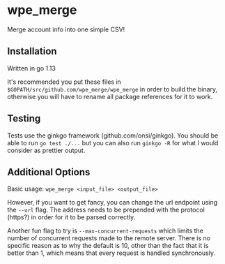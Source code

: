 # wpe_merge

Merge account info into one simple CSV!

## Installation
Written in go 1.13

It's recommended you put these files in `$GOPATH/src/github.com/wpe_merge/wpe_merge` in order to build the binary, otherwise you will have to rename all package references for it to work.

## Testing
Tests use the ginkgo framework (github.com/onsi/ginkgo).  You should be able to run `go test ./...` but you can also run `ginkgo -R` for what I would consider as prettier output.

## Additional Options
Basic usage: `wpe_merge <input_file> <output_file>`

However, if you want to get fancy, you can change the url endpoint using the `--url` flag.  The address needs to be prepended with the protocol (https?) in order for it to be parsed correctly.

Another fun flag to try is `--max-concurrent-requests` which limits the number of concurrent requests made to the remote server. There is no specific reason as to why the default is 10, other than the fact that it is better than 1, which means that every request is handled synchronously.
